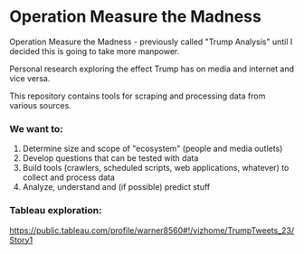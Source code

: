 # Operation Measure the Madness

Operation Measure the Madness - previously called "Trump Analysis" until I decided this is going to take more manpower.

Personal research exploring the effect Trump has on media and internet and vice versa.

This repository contains tools for scraping and processing data from various sources.

### We want to:

1. Determine size and scope of "ecosystem" (people and media outlets)
2. Develop questions that can be tested with data
3. Build tools (crawlers, scheduled scripts, web applications, whatever) to collect and process data
4. Analyze, understand and (if possible) predict stuff

### Tableau exploration: 

https://public.tableau.com/profile/warner8560#!/vizhome/TrumpTweets_23/Story1
